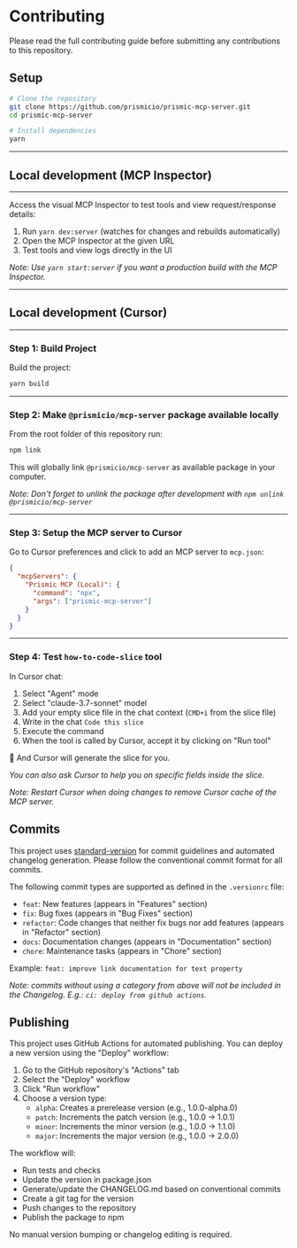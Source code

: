 # Contributing

Please read the full contributing guide before submitting any contributions to this repository.

## Setup

```bash
# Clone the repository
git clone https://github.com/prismicio/prismic-mcp-server.git
cd prismic-mcp-server

# Install dependencies
yarn
```

---

## Local development (MCP Inspector)

---

Access the visual MCP Inspector to test tools and view request/response details:

1. Run `yarn dev:server` (watches for changes and rebuilds automatically)
2. Open the MCP Inspector at the given URL
3. Test tools and view logs directly in the UI

_Note: Use `yarn start:server` if you want a production build with the MCP Inspector._

---

## Local development (Cursor)

---

### Step 1: Build Project

Build the project:

```bash
yarn build
```

---

### Step 2: Make `@prismicio/mcp-server` package available locally

From the root folder of this repository run:

```bash
npm link
```

This will globally link `@prismicio/mcp-server` as available package in your computer.

_Note: Don't forget to unlink the package after development with `npm unlink @prismicio/mcp-server`_

---

### Step 3: Setup the MCP server to Cursor

Go to Cursor preferences and click to add an MCP server to `mcp.json`:

```json
{
  "mcpServers": {
    "Prismic MCP (Local)": {
      "command": "npx",
      "args": ["prismic-mcp-server"]
    }
  }
}
```

---

### Step 4: Test `how-to-code-slice` tool

In Cursor chat:

1. Select "Agent" mode
2. Select "claude-3.7-sonnet" model
3. Add your empty slice file in the chat context (`CMD+i` from the slice file)
4. Write in the chat `Code this slice`
5. Execute the command
6. When the tool is called by Cursor, accept it by clicking on "Run tool"

🚀 And Cursor will generate the slice for you.

_You can also ask Cursor to help you on specific fields inside the slice._

_Note: Restart Cursor when doing changes to remove Cursor cache of the MCP server._

## Commits

This project uses [standard-version](https://github.com/conventional-changelog/standard-version) for commit guidelines and automated changelog generation. Please follow the conventional commit format for all commits.

The following commit types are supported as defined in the `.versionrc` file:

- `feat`: New features (appears in "Features" section)
- `fix`: Bug fixes (appears in "Bug Fixes" section)
- `refactor`: Code changes that neither fix bugs nor add features (appears in "Refactor" section)
- `docs`: Documentation changes (appears in "Documentation" section)
- `chore`: Maintenance tasks (appears in "Chore" section)

Example: `feat: improve link documentation for text property`

_Note: commits without using a category from above will not be included in the Changelog. E.g.: `ci: deploy from github actions`._

## Publishing

This project uses GitHub Actions for automated publishing. You can deploy a new version using the "Deploy" workflow:

1. Go to the GitHub repository's "Actions" tab
2. Select the "Deploy" workflow
3. Click "Run workflow"
4. Choose a version type:
   - `alpha`: Creates a prerelease version (e.g., 1.0.0-alpha.0)
   - `patch`: Increments the patch version (e.g., 1.0.0 → 1.0.1)
   - `minor`: Increments the minor version (e.g., 1.0.0 → 1.1.0)
   - `major`: Increments the major version (e.g., 1.0.0 → 2.0.0)

The workflow will:

- Run tests and checks
- Update the version in package.json
- Generate/update the CHANGELOG.md based on conventional commits
- Create a git tag for the version
- Push changes to the repository
- Publish the package to npm

No manual version bumping or changelog editing is required.
